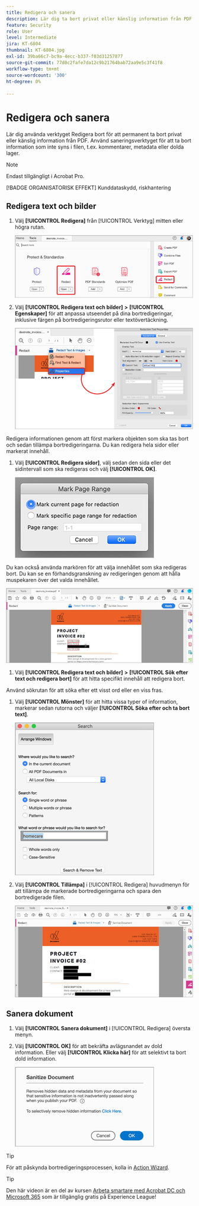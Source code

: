 ```yaml
---
title: Redigera och sanera
description: Lär dig ta bort privat eller känslig information från PDF permanent
feature: Security
role: User
level: Intermediate
jira: KT-6804
thumbnail: KT-6804.jpg
exl-id: 39ba66c7-bc9a-4ecc-b337-f03d31257877
source-git-commit: 77d0c2fafe7da12c9b21764bab72aa9e5c3f41f8
workflow-type: tm+mt
source-wordcount: '300'
ht-degree: 0%

---
```


# Redigera och sanera

Lär dig använda verktyget Redigera bort för att permanent ta bort privat eller känslig information från PDF. Använd saneringsverktyget för att ta bort information som inte syns i filen, t.ex. kommentarer, metadata eller dolda lager.

>[!NOTE]
>
>Endast tillgängligt i Acrobat Pro.

[!BADGE ORGANISATORISK EFFEKT]
Kunddataskydd, riskhantering

## Redigera text och bilder

1. Välj **[!UICONTROL Redigera]** från [!UICONTROL Verktyg] mitten eller högra rutan.

   ![Redigera steg 1](../assets/Redact_1.png)

1. Välj **[!UICONTROL Redigera text och bilder]** **>** **[!UICONTROL Egenskaper]** för att anpassa utseendet på dina bortredigeringar, inklusive färgen på bortredigeringsrutor eller textövertäckning.

   ![Redigera steg 2](../assets/Redact_2.png)

Redigera informationen genom att först markera objekten som ska tas bort och sedan tillämpa bortredigeringarna. Du kan redigera hela sidor eller markerat innehåll.

1. Välj **[!UICONTROL Redigera sidor]**, välj sedan den sida eller det sidintervall som ska redigeras och välj **[!UICONTROL OK]**.

   ![Redigera steg 4](../assets/Redact_3.png)

Du kan också använda markören för att välja innehållet som ska redigeras bort. Du kan se en förhandsgranskning av redigeringen genom att hålla muspekaren över det valda innehållet.

   ![Redigera steg 5a](../assets/Redact_4.png)

1. Välj **[!UICONTROL Redigera text och bilder]** **>** **[!UICONTROL Sök efter text och redigera bort]** för att hitta specifikt innehåll att redigera bort.

Använd sökrutan för att söka efter ett visst ord eller en viss fras.

1. Välj **[!UICONTROL Mönster]** för att hitta vissa typer of information, markerar sedan rutorna och väljer **[!UICONTROL Söka efter och ta bort text]**.

   ![Redigera steg 5b](../assets/Redact_5.png)

1. Välj **[!UICONTROL Tillämpa]** i [!UICONTROL Redigera] huvudmenyn för att tillämpa de markerade bortredigeringarna och spara den bortredigerade filen.

   ![Redigera steg 6](../assets/Redact_6.png)

## Sanera dokument

1. Välj **[!UICONTROL Sanera dokument]** i [!UICONTROL Redigera] översta menyn.

1. Välj **[!UICONTROL OK]** för att bekräfta avlägsnandet av dold information. Eller välj **[!UICONTROL Klicka här]** för att selektivt ta bort dold information.

   ![Sanera steg 2](../assets/Redact_7.png)

>[!TIP]
>
För att påskynda bortredigeringsprocessen, kolla in [Action Wizard](../advanced-tasks/action.md).

>[!TIP]
>
Den här videon är en del av kursen [Arbeta smartare med Acrobat DC och Microsoft 365](https://experienceleague.adobe.com/?recommended=Acrobat-U-1-2021.microsoft365) som är tillgänglig gratis på Experience League!

